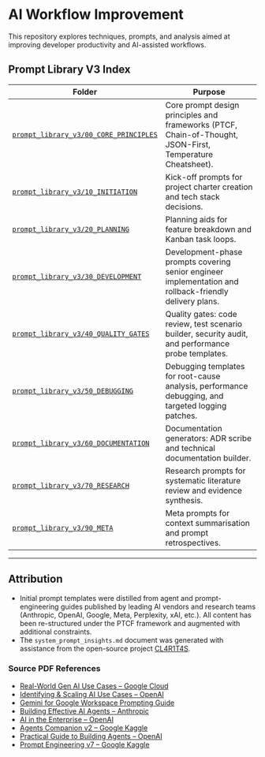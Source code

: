 # AI Workflow Improvement

This repository explores techniques, prompts, and analysis aimed at improving developer productivity and AI-assisted workflows.

## Prompt Library V3 Index

| Folder | Purpose |
|---|---|
| [`prompt_library_v3/00_CORE_PRINCIPLES`](prompt_library_v3/00_CORE_PRINCIPLES/) | Core prompt design principles and frameworks (PTCF, Chain-of-Thought, JSON-First, Temperature Cheatsheet). |
| [`prompt_library_v3/10_INITIATION`](prompt_library_v3/10_INITIATION/) | Kick-off prompts for project charter creation and tech stack decisions. |
| [`prompt_library_v3/20_PLANNING`](prompt_library_v3/20_PLANNING/) | Planning aids for feature breakdown and Kanban task loops. |
| [`prompt_library_v3/30_DEVELOPMENT`](prompt_library_v3/30_DEVELOPMENT/) | Development-phase prompts covering senior engineer implementation and rollback-friendly delivery plans. |
| [`prompt_library_v3/40_QUALITY_GATES`](prompt_library_v3/40_QUALITY_GATES/) | Quality gates: code review, test scenario builder, security audit, and performance probe templates. |
| [`prompt_library_v3/50_DEBUGGING`](prompt_library_v3/50_DEBUGGING/) | Debugging templates for root-cause analysis, performance debugging, and targeted logging patches. |
| [`prompt_library_v3/60_DOCUMENTATION`](prompt_library_v3/60_DOCUMENTATION/) | Documentation generators: ADR scribe and technical documentation builder. |
| [`prompt_library_v3/70_RESEARCH`](prompt_library_v3/70_RESEARCH/) | Research prompts for systematic literature review and evidence synthesis. |
| [`prompt_library_v3/90_META`](prompt_library_v3/90_META/) | Meta prompts for context summarisation and prompt retrospectives. |

---

## Attribution

- Initial prompt templates were distilled from agent and prompt-engineering guides published by leading AI vendors and research teams (Anthropic, OpenAI, Google, Meta, Perplexity, xAI, etc.). All content has been re-structured under the PTCF framework and augmented with additional constraints.
- The `system_prompt_insights.md` document was generated with assistance from the open-source project [CL4R1T4S](https://github.com/elder-plinius/CL4R1T4S).

### Source PDF References

- [Real-World Gen AI Use Cases – Google Cloud](pdfs/Real-world%20gen%20AI%20use%20cases%20from%20the%20world%27s%20leading%20organizations%20%7C%20Google%20Cloud%20Blog.pdf)
- [Identifying & Scaling AI Use Cases – OpenAI](pdfs/identifying-and-scaling-ai-use-cases-open-ai.pdf)
- [Gemini for Google Workspace Prompting Guide](pdfs/gemini-for-google-workspace-prompting-guide-101.pdf)
- [Building Effective AI Agents – Anthropic](pdfs/Building%20Effective%20AI%20Agents%20-%20Anthropic.pdf)
- [AI in the Enterprise – OpenAI](pdfs/ai-in-the-enterprise-open-ai.pdf)
- [Agents Companion v2 – Google Kaggle](pdfs/Agents_Companion_v2%20%28Kaggle%3Agoogle%29.pdf)
- [Practical Guide to Building Agents – OpenAI](pdfs/a-practical-guide-to-building-agents-by-open-ai.pdf)
- [Prompt Engineering v7 – Google Kaggle](pdfs/22365_3_Prompt%20Engineering_v7%20%28Kaggle%3AGoogle%29.pdf) 